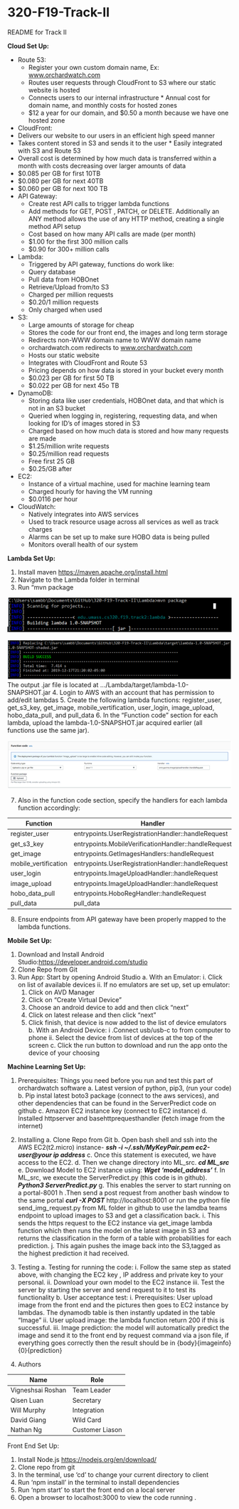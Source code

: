 # 320-F19-Track-II
README for Track II

**Cloud Set Up:**

* Route 53:
  * Register your own custom domain name, Ex: www.orchardwatch.com
  * Routes user requests through CloudFront to S3 where our static website is hosted 
  * Connects users to our internal infrastructure   * Annual cost for domain name, and monthly costs for hosted zones
   * $12 a year for our domain, and $0.50 a month because we have one hosted zone 
* CloudFront:
 * Delivers our website to our users in an efficient high speed manner
 * Takes content stored in S3 and sends it to the user  * Easily integrated with S3 and Route 53
 * Overall cost is determined by how much data is transferred within a month with costs decreasing over larger amounts of data 
  * $0.085 per GB for first 10TB
  * $0.080 per GB for next 40TB
  * $0.060 per GB for next 100 TB
* API Gateway:
  * Create rest API calls to trigger lambda functions
  * Add methods for GET, POST , PATCH, or DELETE. Additionally an ANY method allows the use of any HTTP method, creating a single method API setup
  * Cost based on how many API calls are made (per month)
   * $1.00 for the first 300 million calls
   * $0.90 for 300+ million calls
* Lambda:
  * Triggered by API gateway, functions do work like:
   * Query database
   * Pull data from HOBOnet
   * Retrieve/Upload from/to S3
  * Charged per million requests
   * $0.20/1 million requests
   * Only charged when used
* S3:
  * Large amounts of storage for cheap
  * Stores the code for our front end, the images and long term storage
  * Redirects non-WWW domain name to WWW domain name
   * orchardwatch.com redirects to www.orchardwatch.com
  * Hosts our static website
   * Integrates with CloudFront and Route 53
  * Pricing depends on how data is stored in your bucket every month
   * $0.023 per GB for first 50 TB
   * $0.022 per GB for next 45o TB
* DynamoDB:
  * Storing data like user credentials, HOBOnet data, and that which is not in an S3 bucket
  * Queried when logging in, registering, requesting data, and when looking for ID’s of images stored in S3
  * Charged based on how much data is stored and how many requests are made
   * $1.25/million write requests
   * $0.25/million read requests 
   * Free first 25 GB
   * $0.25/GB after
* EC2: 
  * Instance of a virtual machine, used for machine learning team
  * Charged hourly for having the VM running
   * $0.0116 per hour
* CloudWatch:
  * Natively integrates into AWS services
  * Used to track resource usage across all services as well as track charges
  * Alarms can be set up to make sure HOBO data is being pulled 
  * Monitors overall health of our system

**Lambda Set Up:**
1. Install maven https://maven.apache.org/install.html
2. Navigate to the Lambda folder in terminal
3. Run “mvn package 

![](readmeimages/Screenshot_1.png)

![](readmeimages/Screenshot_2.png)
The output .jar file is located at .../Lambda/target/lambda-1.0-SNAPSHOT.jar
4. Login to AWS with an account that has permission to add/edit lambdas
5. Create the following lambda functions: register_user, get_s3_key, get_image, mobile_vertification, user_login, image_upload, hobo_data_pull, and pull_data
6. In the “Function code” section for each lambda, upload the lambda-1.0-SNAPSHOT.jar acquired earlier (all functions use the same jar).

![](readmeimages/Screenshot_3.png)

7. Also in the function code section, specify the handlers for each lambda function accordingly:

Function | Handler
------------ | -------------
register_user | entrypoints.UserRegistrationHandler::handleRequest
get_s3_key | entrypoints.MobileVerificationHandler::handleRequest
get_image | entrypoints.GetImagesHandlers::handleRequest
mobile_vertification | entrypoints.UserRegistrationHandler::handleRequest
user_login | entrypoints.ImageUploadHandler::handleRequest
image_upload | entrypoints.ImageUploadHandler::handleRequest
hobo_data_pull | entrypoints.HoboRegHandler::handleRequest
pull_data | pull_data

8. Ensure endpoints from API gateway have been properly mapped to the lambda functions.


**Mobile Set Up:**
1. Download and Install Android Studio:https://developer.android.com/studio
2. Clone Repo from Git
3. Run App: Start by opening Android Studio
 a. With an Emulator: 
  i. Click on list of available devices
  ii. If no emulators are set up, set up emulator:
   1. Click on AVD Manager
   2. Click on “Create Virtual Device” 
   3. Choose an android device to add and then click “next”
   4. Click on latest release and then click “next”
   5. Click finish, that device is now added to the list of device emulators
 b. With an Android Device:
  i .Connect usb/usb-c to from computer to phone
  ii. Select the device from list of devices at the top of the screen
 c. Click the run button to download and run the app onto the device of your choosing

**Machine Learning Set Up:**
1. Prerequisites:
Things you need before you run and test this part of orchardwatch software
 a. Latest version of python, pip3,  (run your code)
 b. Pip instal latest boto3 package (connect to the aws services), and other dependencies that can be found in the ServerPredict code on github
 c. Amazon EC2 instance key (connect to EC2 instance)
 d. Installed httpserver and basehttprequesthandler (fetch image from the internet)
2. Installing
 a. Clone Repo from Git
 b. Open bash shell and ssh into the AWS EC2(t2.micro) instance-
_**ssh -i ~/.ssh/MyKeyPair.pem ec2-user@your ip address**_
 c. Once this statement is executed, we have access to the EC2.
 d. Then we change directory into ML_src.
_**cd ML_src**_
 e. Download Model to EC2 instance using:
_**Wget ‘model_address’**_
 f. In ML_src, we execute the ServerPredict.py (this code is in github). 
_**Python3 ServerPredict.py**_
 g. This enables the server to start running on a portal-8001
 h .Then send a post request from another bash window to the same portal
_**curl -X POST**_ http://localhost:8001 or run the python file send_img_request.py from ML folder in github to use the lamdba teams endpoint to upload images to S3 and get a classification back.
 i. This sends the https request to the EC2 instance via get_image lambda function which then runs the model on the latest image in S3 and returns the classification in the form of a table with probabilities for each prediction.
 j. This again pushes the image back into the S3,tagged as the highest prediction it had received.

3. Testing
 a. Testing for running the code:
  i. Follow the same step as stated above, with changing the EC2 key , IP address and private key to your personal. 
  ii. Download your own model to the EC2 instance 
  iii. Test the server by starting the server and send request to it to test its functionality
 b. User acceptance test: 
  i. Prerequisites: User upload image from the front end and the pictures then goes to EC2 instance by lambdas. The dynamodb table is then instantly updated in the table “Image”
  ii. User upload image: the lambda function return 200 if this is successful.
  iii. Image prediction: the model will automatically predict the image and send it to the front end by request command via a json file, if everything goes correctly then the result should be in {body}{imageinfo}{0}{prediction}

4. Authors

Name | Role
------------ | -------------
Vigneshsai Roshan | Team Leader
Qisen Luan | Secretary
Will Murphy | Integration
David Giang | Wild Card
Nathan Ng | Customer Liason

Front End Set Up:
1. Install Node.js https://nodejs.org/en/download/
2. Clone repo from git
3. In the terminal, use ‘cd’ to change your current directory to client
4. Run ‘npm install’ in the terminal to install dependencies
5. Run ‘npm start’ to start the front end on a local server
6. Open a browser to localhost:3000 to view the code running
.

